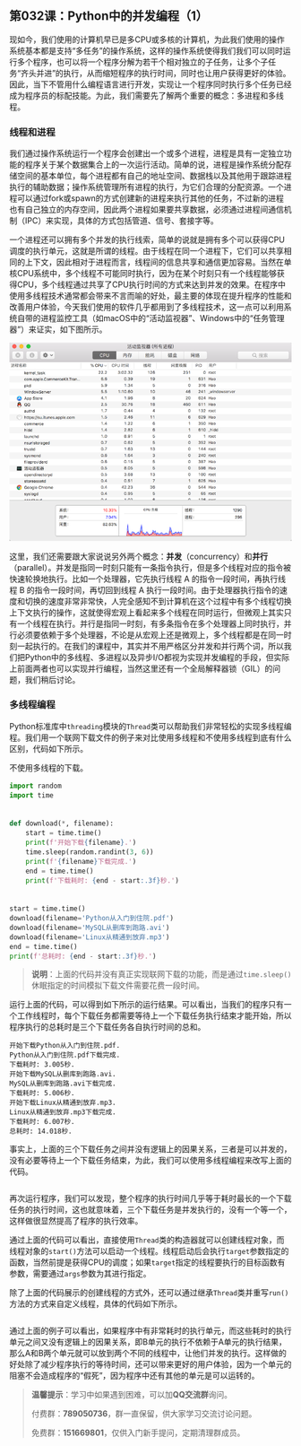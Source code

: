 ## 第032课：Python中的并发编程（1）

现如今，我们使用的计算机早已是多CPU或多核的计算机，为此我们使用的操作系统基本都是支持“多任务”的操作系统，这样的操作系统使得我们我们可以同时运行多个程序，也可以将一个程序分解为若干个相对独立的子任务，让多个子任务“齐头并进”的执行，从而缩短程序的执行时间，同时也让用户获得更好的体验。因此，当下不管用什么编程语言进行开发，实现让一个程序同时执行多个任务已经成为程序员的标配技能。为此，我们需要先了解两个重要的概念：多进程和多线程。

### 线程和进程

我们通过操作系统运行一个程序会创建出一个或多个进程，进程是具有一定独立功能的程序关于某个数据集合上的一次运行活动。简单的说，进程是操作系统分配存储空间的基本单位，每个进程都有自己的地址空间、数据栈以及其他用于跟踪进程执行的辅助数据；操作系统管理所有进程的执行，为它们合理的分配资源。一个进程可以通过fork或spawn的方式创建新的进程来执行其他的任务，不过新的进程也有自己独立的内存空间，因此两个进程如果要共享数据，必须通过进程间通信机制（IPC）来实现，具体的方式包括管道、信号、套接字等。

一个进程还可以拥有多个并发的执行线索，简单的说就是拥有多个可以获得CPU调度的执行单元，这就是所谓的线程。由于线程在同一个进程下，它们可以共享相同的上下文，因此相对于进程而言，线程间的信息共享和通信更加容易。当然在单核CPU系统中，多个线程不可能同时执行，因为在某个时刻只有一个线程能够获得CPU，多个线程通过共享了CPU执行时间的方式来达到并发的效果。在程序中使用多线程技术通常都会带来不言而喻的好处，最主要的体现在提升程序的性能和改善用户体验，今天我们使用的软件几乎都用到了多线程技术，这一点可以利用系统自带的进程监控工具（如macOS中的“活动监视器”、Windows中的“任务管理器”）来证实，如下图所示。

![](res/macos-monitor.png)

这里，我们还需要跟大家说说另外两个概念：**并发**（concurrency）和**并行**（parallel）。并发是指同一时刻只能有一条指令执行，但是多个线程对应的指令被快速轮换地执行。比如一个处理器，它先执行线程 A 的指令一段时间，再执行线程 B 的指令一段时间，再切回到线程 A 执行一段时间。由于处理器执行指令的速度和切换的速度非常非常快，人完全感知不到计算机在这个过程中有多个线程切换上下文执行的操作，这就使得宏观上看起来多个线程在同时运行，但微观上其实只有一个线程在执行。并行是指同一时刻，有多条指令在多个处理器上同时执行，并行必须要依赖于多个处理器，不论是从宏观上还是微观上，多个线程都是在同一时刻一起执行的。在我们的课程中，其实并不用严格区分并发和并行两个词，所以我们把Python中的多线程、多进程以及异步I/O都视为实现并发编程的手段，但实际上前面两者也可以实现并行编程，当然这里还有一个全局解释器锁（GIL）的问题，我们稍后讨论。

### 多线程编程

Python标准库中`threading`模块的`Thread`类可以帮助我们非常轻松的实现多线程编程。我们用一个联网下载文件的例子来对比使用多线程和不使用多线程到底有什么区别，代码如下所示。

不使用多线程的下载。

```Python
import random
import time


def download(*, filename):
    start = time.time()
    print(f'开始下载{filename}.')
    time.sleep(random.randint(3, 6))
    print(f'{filename}下载完成.')
    end = time.time()
    print(f'下载耗时: {end - start:.3f}秒.')


start = time.time()
download(filename='Python从入门到住院.pdf')
download(filename='MySQL从删库到跑路.avi')
download(filename='Linux从精通到放弃.mp3')
end = time.time()
print(f'总耗时: {end - start:.3f}秒.')
```

> **说明**：上面的代码并没有真正实现联网下载的功能，而是通过`time.sleep()`休眠指定的时间模拟下载文件需要花费一段时间。

运行上面的代码，可以得到如下所示的运行结果。可以看出，当我们的程序只有一个工作线程时，每个下载任务都需要等待上一个下载任务执行结束才能开始，所以程序执行的总耗时是三个下载任务各自执行时间的总和。

```
开始下载Python从入门到住院.pdf.
Python从入门到住院.pdf下载完成.
下载耗时: 3.005秒.
开始下载MySQL从删库到跑路.avi.
MySQL从删库到跑路.avi下载完成.
下载耗时: 5.006秒.
开始下载Linux从精通到放弃.mp3.
Linux从精通到放弃.mp3下载完成.
下载耗时: 6.007秒.
总耗时: 14.018秒.
```

事实上，上面的三个下载任务之间并没有逻辑上的因果关系，三者是可以并发的，没有必要等待上一个下载任务结束，为此，我们可以使用多线程编程来改写上面的代码。

```Python

```

再次运行程序，我们可以发现，整个程序的执行时间几乎等于耗时最长的一个下载任务的执行时间，这也就意味着，三个下载任务是并发执行的，没有一个等一个，这样做很显然提高了程序的执行效率。

通过上面的代码可以看出，直接使用`Thread`类的构造器就可以创建线程对象，而线程对象的`start()`方法可以启动一个线程。线程启动后会执行`target`参数指定的函数，当然前提是获得CPU的调度；如果`target`指定的线程要执行的目标函数有参数，需要通过`args`参数为其进行指定。

除了上面的代码展示的创建线程的方式外，还可以通过继承`Thread`类并重写`run()`方法的方式来自定义线程，具体的代码如下所示。

```Python

```

通过上面的例子可以看出，如果程序中有非常耗时的执行单元，而这些耗时的执行单元之间又没有逻辑上的因果关系，即B单元的执行不依赖于A单元的执行结果，那么A和B两个单元就可以放到两个不同的线程中，让他们并发的执行。这样做的好处除了减少程序执行的等待时间，还可以带来更好的用户体验，因为一个单元的阻塞不会造成程序的“假死”，因为程序中还有其他的单元是可以运转的。

> **温馨提示**：学习中如果遇到困难，可以加**QQ交流群**询问。
>
> 付费群：**789050736**，群一直保留，供大家学习交流讨论问题。
>
> 免费群：**151669801**，仅供入门新手提问，定期清理群成员。
